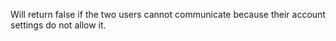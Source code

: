 Will return false if the two users cannot communicate because their account settings do not allow it.